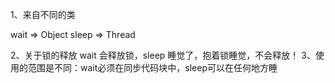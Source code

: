 1、来自不同的类 

wait => Object
sleep => Thread

2、关于锁的释放 wait 会释放锁，sleep 睡觉了，抱着锁睡觉，不会释放！
3、使用的范围是不同：wait必须在同步代码块中，sleep可以在任何地方睡

